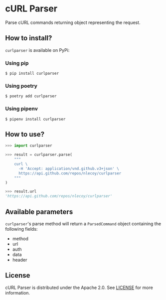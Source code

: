 # cURL Parser

Parse cURL commands returning object representing the request.

## How to install?

`curlparser` is available on PyPi:

### Using pip

```shell
$ pip install curlparser
```
### Using poetry

```shell
$ poetry add curlparser
```

### Using pipenv

```shell
$ pipenv install curlparser
```

## How to use?

```python
>>> import curlparser

>>> result = curlparser.parse(
    """
    curl \
      -H 'Accept: application/vnd.github.v3+json' \
      https://api.github.com/repos/nlecoy/curlparser
    """
)

>>> result.url
'https://api.github.com/repos/nlecoy/curlparser'
```

## Available parameters

`curlparser`'s parse method will return a `ParsedCommand` object containing the following fields:

- method
- url
- auth
- data
- header

## License

cURL Parser is distributed under the Apache 2.0. See [LICENSE](LICENSE) for more information.
